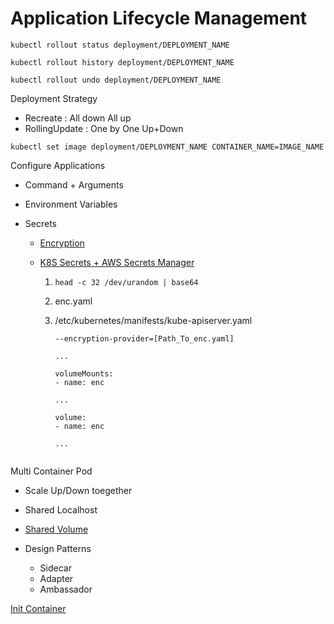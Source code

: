 # Application Lifecycle Management

`kubectl rollout status deployment/DEPLOYMENT_NAME`

`kubectl rollout history deployment/DEPLOYMENT_NAME`

`kubectl rollout undo deployment/DEPLOYMENT_NAME`

Deployment Strategy
- Recreate : All down All up
- RollingUpdate : One by One Up+Down 

`kubectl set image deployment/DEPLOYMENT_NAME CONTAINER_NAME=IMAGE_NAME`

Configure Applications
- Command + Arguments
- Environment Variables
- Secrets

    - [Encryption](https://kubernetes.io/docs/tasks/administer-cluster/encrypt-data/)
    - [K8S Secrets + AWS Secrets Manager](https://www.youtube.com/watch?v=MTnQW9MxnRI)

        1. `head -c 32 /dev/urandom | base64`
        1. enc.yaml
        1. /etc/kubernetes/manifests/kube-apiserver.yaml
            
            ```
            --encryption-provider=[Path_To_enc.yaml]
            
            ...

            volumeMounts:
            - name: enc

            ...

            volume:
            - name: enc

            ...
        
            ```

Multi Container Pod
- Scale Up/Down toegether
- Shared Localhost
- [Shared Volume](https://kubernetes.io/docs/tasks/access-application-cluster/communicate-containers-same-pod-shared-volume)
- Design Patterns

    - Sidecar
    - Adapter
    - Ambassador

[Init Container](https://kubernetes.io/docs/concepts/workloads/pods/init-containers/)